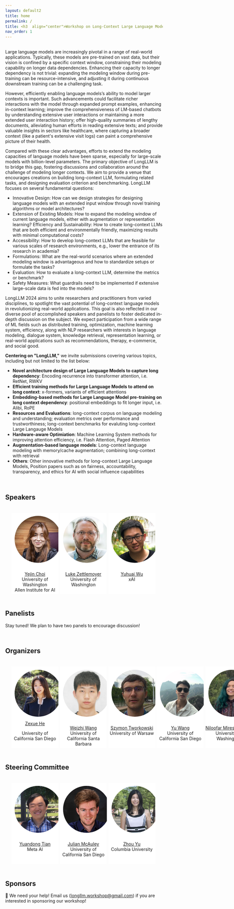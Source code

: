 ```yaml
---
layout: default2
title: home
permalink: /
title: <h3  align="center">Workshop on Long-Context Large Language Model</h3>
nav_order: 1
---
```


<br>
Large language models are increasingly pivotal in a range of real-world applications. Typically, these models are pre-trained on vast data, but their vision is confined by a specific context window, constraining their modeling capability on longer data dependencies. Enhancing their capacity to longer dependency is not trivial: expanding the modeling window during pre-training can be resource-intensive, and adjusting it during continuous downstream training can be a challenging task.

However, efficiently enabling language models’s ability to model larger contexts is important. Such advancements could facilitate richer interactions with the model through expanded prompt examples, enhancing in-context learning; improve the comprehensiveness of LM-based chatbots by understanding extensive user interactions or maintaining a more extended user interaction history; offer high-quality summaries of lengthy documents, alleviating human efforts in reading extensive texts; and provide valuable insights in sectors like healthcare, where capturing a broader context (like a patient's extensive visit logs) can paint a comprehensive picture of their health.

Compared with these clear advantages, efforts to extend the modeling capacities of language models have been sparse, especially for large-scale models with billion-level parameters. The primary objective of LongLLM is to bridge this gap, fostering discussions and collaboration around the challenge of modeling longer contexts. We aim to provide a venue that encourages creations on building long-context LLM, formulating related tasks, and designing evaluation criterion and benchmarking. LongLLM focuses on several fundamental questions:

- Innovative Design: How can we design strategies for designing language models with an extended input window through novel training algorithms or model architectures?
- Extension of Existing Models: How to expand the modeling window of current language models, either with augmentation or representation learning?
Efficiency and Sustainability: How to create long-context LLMs that are both efficient and environmentally friendly, maximizing results with minimal computational costs?
- Accessibility: How to develop long-context LLMs that are feasible for various scales of research environments, e.g., lower the entrance of its research in academia?
- Formulations: What are the real-world scenarios where an extended modeling window is advantageous and how to standardize setups or formulate the tasks?
- Evaluation: How to evaluate a long-context LLM, determine the metrics or benchmark? 
- Safety Measures: What guardrails need to be implemented if extensive large-scale data is fed into the models?

LongLLM 2024 aims to unite researchers and practitioners from varied disciplines, to spotlight the vast potential of long-context language models in revolutionizing real-world applications. This goal is also reflected in our diverse pool of accomplished speakers and panelists to foster dedicated in-depth discussion on the subject. We expect participation from a wide range of ML fields such as distributed training, optimization, machine learning system, efficiency, along with NLP researchers with interests in language modeling, dialogue system, knowledge retrieval, representation learning, or real-world applications such as recommendations, therapy, e-commerce, and social good.


__Centering on "LongLLM,"__ we invite submissions covering various topics, including but not limited to the list below:

* __Novel architecture design of Large Language Models to capture long dependency__: Encoding recurrence into transformer attention, i.e. RetNet, RWKV
* __Efficient training methods for Large Language Models to attend on long context__: x-formers, variants of efficient attentions
* __Embedding-based methods for Large Language Model pre-training on long context dependency__: positional embeddings to fit longer input, i.e. Alibi, RoPE
* __Resources and Evaluations__: long-context corpus on language modeling and understanding; evaluation metrics over performance and trustworthiness; long-context benchmarks for evaluting long-context Large Langauge Models
* __Hardware-aware Optimiation__: Machine Learning System methods for improving attention efficiency, i.e. Flash Attention, Paged Attention
* __Augmentation-based language models__: Long-context language modeling with memory/cache augmentation; combining long-context with retrieval
* __Others__: Other innovative methods for long-context Large Language Models, Position papers such as on fairness, accountability, transparency, and ethics for AI with social influence capabilities


<br>

## Speakers


<html>
    <div class="team-container">
        <div class="team-member">
            <img src="/assets/img/speakers/yejin_choi.jpg" alt="Name 1">
            <p><a href="https://homes.cs.washington.edu/~yejin/">Yejin Choi</a>
            <br>University of Washington<br>Allen Institute for AI</p>
        </div>
        <div class="team-member">
            <img src="/assets/img/speakers/luke_zettlemoyer.jpg" alt="Name 2">
            <p><a href="https://www.cs.washington.edu/people/faculty/lsz">Luke Zettlemoyer</a>
            <br>University of Washington</p>
        </div>
        <div class="team-member">
            <img src="/assets/img/speakers/yuhuai_wu.jpeg" alt="Name 3">
            <p><a href="https://yuhuaiwu.github.io/">Yuhuai Wu</a>
            <br>xAI</p>
        </div>
        <!-- <div class="team-member">
            <img src="/assets/img/speakers/sara_hooker.jpg" alt="Name 4">
            <p><a href="https://www.sarahooker.me/">Sara Hooker</a>
            <br>Cohere for AI</p>
        </div>
        <div class="team-member">
            <img src="/assets/img/speakers/fei_xia.jpg" alt="Name 5">
            <p><a href="https://fxia22.github.io/">Fei Xia</a>
            <br>Google DeepMind</p>
        </div>
        <div class="team-member">
            <img src="/assets/img/speakers/thashim.jpg" alt="Name 6">
            <p><a href="https://thashim.github.io/">Tatsunori Hashimoto</a>
            <br>Stanford University</p>
        </div> -->
    </div>
</html>


## Panelists

Stay tuned! We plan to have two panels to encourage discussion!

<br>

## Organizers
<html>
    <div class="team-container">
        <div class="team-member">
            <img src="/assets/img/organizers/zexue_he.jpg" alt="Name 1">
            <a href="https://zexuehe.github.io/">Zexue He</a>
            <p>University of California San Diego</p>
        </div>
        <div class="team-member">
            <img src="/assets/img/organizers/weizhi_wang.jpg" alt="Name 2">
            <p><a href="https://victorwz.github.io">Weizhi Wang</a>
            <br>University of California Santa Barbara</p>
        </div>
        <div class="team-member">
            <img src="/assets/img/organizers/szymon_tworkowski.jpg" alt="Name 3">
            <p><a href="https://syzymon.github.io/">Szymon Tworkowski</a>
            <br>University of Warsaw</p>
        </div>
        <div class="team-member">
            <img src="/assets/img/organizers/yu_wang.jpg" alt="Name 4">
            <p><a href="https://yuwang.org/">Yu Wang</a>
            <br>University of California San Diego</p>
        </div>
        <div class="team-member">
            <img src="/assets/img/organizers/niloofar_mireshghallah.jpg" alt="Name 5">
            <p><a href="https://cseweb.ucsd.edu/~fmireshg/">Niloofar Mireshghallah</a>
            <br>University of Washington</p>
        </div>
    </div>
</html>

## Steering Committee

<html>
    <div class="team-container">
        <div class="team-member">
            <img src="/assets/img/organizers/yuandong_tian.png" alt="Name 1">
            <p><a href="https://yuandong-tian.com/">Yuandong Tian</a>
            <br>Meta AI</p>
        </div>
        <div class="team-member">
            <img src="/assets/img/organizers/julian_mcauley.png" alt="Name 2">
            <p><a href="https://cseweb.ucsd.edu/~jmcauley/">Julian McAuley</a>
            <br>University of California San Diego</p>
        </div>
        <div class="team-member">
            <img src="/assets/img/organizers/zhou_yu.jpg" alt="Name 3">
            <p><a href="https://www.cs.columbia.edu/~zhouyu/">Zhou Yu</a>
            <br>Columbia University</p>
        </div>
    </div>
</html>

## Sponsors
:loudspeaker: We need your help! Email us ([longllm.workshop@gmail.com](mailto:longllm.workshop@gmail.com)) if you are interested in sponsoring our workshop!


<style>
    /* Style for the team container */
.team-container {
    display: grid;
    grid-template-columns: repeat(6, 1fr); /* Display 3 members per row */
    gap: 5px;
    max-width: 900px;
    padding: 20px;
}

@media (max-width: 768px) {
    .team-container {
        grid-template-columns: repeat(2, 1fr); /* Display 2 members per row on smaller screens */
    }
}

/* Style for each team member */
.team-member {
    text-align: center;
    background-color: #fff;
    padding: 0px;
    width: 150px; /* Set a fixed width for consistent circle appearance */
    height: 260px; /* Set a fixed height for consistent circle appearance */
    /* box-shadow: 0px 3px 6px rgba(0, 0, 0, 0.1); */
    overflow: hidden; /* Hide any image overflow */
}


.team-member h3 {
    font-size: 16px;
    color: #333;
}

.team-member img {
  object-fit: cover;
  border-radius:50%;
  width: 150px;
  height: 150px;
  padding: 10px;
}
</style>

<br><br>